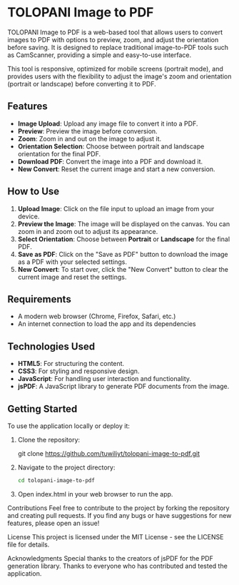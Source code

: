 # TOLOPANI Image to PDF

TOLOPANI Image to PDF is a web-based tool that allows users to convert images to PDF with options to preview, zoom, and adjust the orientation before saving. It is designed to replace traditional image-to-PDF tools such as CamScanner, providing a simple and easy-to-use interface.

This tool is responsive, optimized for mobile screens (portrait mode), and provides users with the flexibility to adjust the image's zoom and orientation (portrait or landscape) before converting it to PDF.

## Features

- **Image Upload**: Upload any image file to convert it into a PDF.
- **Preview**: Preview the image before conversion.
- **Zoom**: Zoom in and out on the image to adjust it.
- **Orientation Selection**: Choose between portrait and landscape orientation for the final PDF.
- **Download PDF**: Convert the image into a PDF and download it.
- **New Convert**: Reset the current image and start a new conversion.

## How to Use

1. **Upload Image**: Click on the file input to upload an image from your device.
2. **Preview the Image**: The image will be displayed on the canvas. You can zoom in and zoom out to adjust its appearance.
3. **Select Orientation**: Choose between **Portrait** or **Landscape** for the final PDF.
4. **Save as PDF**: Click on the "Save as PDF" button to download the image as a PDF with your selected settings.
5. **New Convert**: To start over, click the "New Convert" button to clear the current image and reset the settings.

## Requirements

- A modern web browser (Chrome, Firefox, Safari, etc.)
- An internet connection to load the app and its dependencies

## Technologies Used

- **HTML5**: For structuring the content.
- **CSS3**: For styling and responsive design.
- **JavaScript**: For handling user interaction and functionality.
- **jsPDF**: A JavaScript library to generate PDF documents from the image.

## Getting Started

To use the application locally or deploy it:

1. Clone the repository:
  
   git clone https://github.com/tuwiliyt/tolopani-image-to-pdf.git
2. Navigate to the project directory:
    ```bash
   cd tolopani-image-to-pdf
3. Open index.html in your web browser to run the app.


Contributions
Feel free to contribute to the project by forking the repository and creating pull requests. If you find any bugs or have suggestions for new features, please open an issue!

License
This project is licensed under the MIT License - see the LICENSE file for details.

Acknowledgments
Special thanks to the creators of jsPDF for the PDF generation library.
Thanks to everyone who has contributed and tested the application.

   
